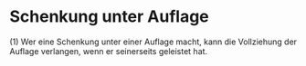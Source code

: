 # Schenkung unter Auflage

(1) Wer eine Schenkung unter einer Auflage macht, kann die Vollziehung der Auflage verlangen, wenn er seinerseits geleistet hat.